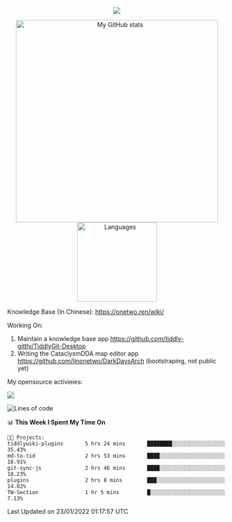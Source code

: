 <a href="https://github.com/linonetwo">
    <p align="center">
        <img src="https://github-profile-trophy.vercel.app/?username=linonetwo&column=7&theme=onedark"/>
    </p>
</a>
<a align="center" href="https://github.com/linonetwo">
  <p align="center">
    <img src="https://github-readme-stats.vercel.app/api?username=linonetwo&show_icons=true&count_private=true" alt="My GitHub stats" width="465"/>
    <img src="https://github-readme-stats.vercel.app/api/top-langs/?username=linonetwo&layout=compact&langs_count=10" alt="Languages" height="183">
  </p>
</a>

Knowledge Base (In Chinese): https://onetwo.ren/wiki/

Working On: 

1. Maintain a knowledge base app https://github.com/tiddly-gittly/TiddlyGit-Desktop
1. Writing the CataclysmDDA map editor app https://github.com/linonetwo/DarkDaysArch (bootstraping, not public yet)

My opensource activieies:

![](https://visitor-badge.glitch.me/badge?page_id=linonetwo.linonetwo)

<!--START_SECTION:waka-->
![Lines of code](https://img.shields.io/badge/From%20Hello%20World%20I%27ve%20Written-2%20Million%20lines%20of%20code-blue)

📊 **This Week I Spent My Time On** 

```text
🐱‍💻 Projects: 
tiddlywiki-plugins       5 hrs 24 mins       ████████░░░░░░░░░░░░░░░░░   35.43% 
md-to-tid                2 hrs 53 mins       ████░░░░░░░░░░░░░░░░░░░░░   18.91% 
git-sync-js              2 hrs 46 mins       ████░░░░░░░░░░░░░░░░░░░░░   18.23% 
plugins                  2 hrs 8 mins        ███░░░░░░░░░░░░░░░░░░░░░░   14.02% 
TW-Section               1 hr 5 mins         █░░░░░░░░░░░░░░░░░░░░░░░░   7.13%

```


 Last Updated on 23/01/2022 01:17:57 UTC
<!--END_SECTION:waka-->
